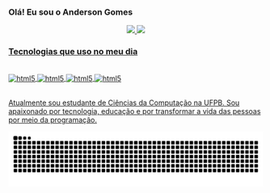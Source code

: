 ### Olá! Eu sou o Anderson Gomes


<div align=center>
  <a href="https://beacons.ai/AndersonG14">
  <img height="180cm" src="https://github-readme-stats.vercel.app/api?username=AndersonG14&show_icons=true&theme=dracula"/>
  <img height="180cm" src="https://github-readme-stats.vercel.app/api/top-langs/?username=AndersonG14&layout=compact&langs_count=16&theme=dracula"/>
</div>

### Tecnologias que uso no meu dia

<div style="display: inline_block"><br/>
<img align="center" alt="html5" src="https://img.shields.io/badge/Python-3776AB?style=for-the-badge&logo=python&logoColor=white" />
<img align="center" alt="html5" src="https://img.shields.io/badge/Java-ED8B00?style=for-the-badge&logo=openjdk&logoColor=white" />
<img align="center" alt="html5" src="https://img.shields.io/badge/MySQL-00000F?style=for-the-badge&logo=mysql&logoColor=white" />
<img align="center" alt="html5" src="https://img.shields.io/badge/Spring-6DB33F?style=for-the-badge&logo=spring&logoColor=white" />
</div><br/>

Atualmente sou estudante de Ciências da Computação na UFPB. Sou apaixonado por tecnologia, educação e por transformar a vida das pessoas por meio da programação.

<div align=center>

  <img src="https://raw.githubusercontent.com/AndersonG14/AndersonG14/output/snake.svg" alt="Snake animation" />
  
</div>
